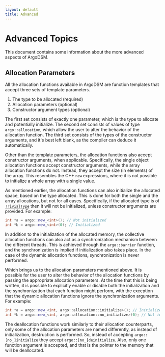```yaml
---
layout: default
title: Advanced
---
```


Advanced Topics
===============

This document contains some information about the more advanced aspects of
ArgoDSM.

## Allocation Parameters

All the allocation functions available in ArgoDSM are function templates that
accept three sets of template parameters.

1. The type to be allocated (required)
2. Allocation parameters (optional)
3. Constructor argument types (optional)

The first set consists of exactly one parameter, which is the type to allocate
and potentially initialize. The second set consists of values of type
`argo::allocation`, which allow the user to alter the behavior of the allocation
function. The third set consists of the types of the constructor arguments, and
it's best left blank, as the compiler can deduce it automatically.

Other than the template parameters, the allocation functions also accept
constructor arguments, when applicable. Specifically, the single object
allocation functions accept constructor arguments, while the array allocation
functions do not. Instead, they accept the size (in elements) of the array. This
resembles the C++ `new` expressions, where it is not possible to initialize a
whole array with a single value.

As mentioned earlier, the allocation functions can also initialize the allocated
space, based on the type allocated. This is done for both the single and the
array allocations, but not for all cases. Specifically, if the allocated type is
of [`TrivialType`](http://en.cppreference.com/w/cpp/concept/TrivialType) then it
will not be initialized, unless constructor arguments are provided. For example:

``` cpp
int *a = argo::new_<int>(); // Not initialized
int *b = argo::new_<int>(0); // Initialized
```

In addition to the initialization of the allocated memory, the collective
allocation functions can also act as a synchronization mechanism between the
different threads. This is achieved through the `argo::barrier` function, and
the synchronization is implied if initialization also takes place. In the case
of the dynamic allocation functions, synchronization is never performed.

Which brings us to the allocation parameters mentioned above. It is possible for
the user to alter the behavior of the allocation functions by passing the
appropriate allocation parameters. At the time that this is being written, it is
possible to explicitly enable or disable both the initialization and the
synchronization that each function might perform, with the exception that the
dynamic allocation functions ignore the synchronization arguments. For example:

``` cpp
int *a = argo::new_<int, argo::allocation::initialize>(); // Initialized
int *b = argo::new_<int, argo::allocation::no_initialize>(0); // Not initialized
```

The deallocation functions work similarly to their allocation counterparts, only
some of the allocation parameters are named differently, as instead of
initialization, destruction is performed. So, instead of accepting
`argo::[no_]initialize` they accept `argo::[no_]deinitialize`. Also, only one
function argument is accepted, and that is the pointer to the memory that will
be deallocated.


